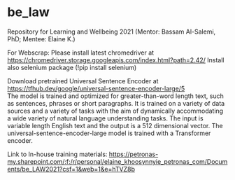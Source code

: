 # be_law
Repository for Learning and Wellbeing 2021 (Mentor: Bassam Al-Salemi, PhD; Mentee: Elaine K.)

For Webscrap:
Please install latest chromedriver at https://chromedriver.storage.googleapis.com/index.html?path=2.42/ 
Install also selenium package (!pip install selenium)

Download pretrained Universal Sentence Encoder at https://tfhub.dev/google/universal-sentence-encoder-large/5  
The model is trained and optimized for greater-than-word length text, such as sentences, phrases or short paragraphs. It is trained on a variety of data sources and a variety of tasks with the aim of dynamically accommodating a wide variety of natural language understanding tasks. The input is variable length English text and the output is a 512 dimensional vector. The universal-sentence-encoder-large model is trained with a Transformer encoder.

Link to In-house training materials:
https://petronas-my.sharepoint.com/:f:/r/personal/elaine_khoosynnyie_petronas_com/Documents/be_LAW2021?csf=1&web=1&e=hTVZ8b
